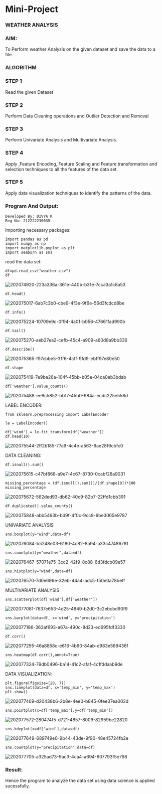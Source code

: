 # Mini-Project
### WEATHER ANALYSIS
### AIM:
To Perform weather Analysis on the given dataset and save the data to a file.

### ALGORITHM
### STEP 1 
Read the given Dataset

### STEP 2
Perform Data Cleaning operations and Outlier Detection and Removal

### STEP 3
Perform Univariate Analysis and Multivariate Analysis.

### STEP 4
Apply ,Feature Encoding, Feature Scaling and Feature transformation and selection techniques to all the features of the data set.

### STEP 5
Apply data visualization techniques to identify the patterns of the data.

### Program And Output:
```
Developed By: DIVYA K
Reg No: 212222230035
```
Importing necessary packages:
```
import pandas as pd
import numpy as np
import matplotlib.pyplot as plt
import seaborn as sns
```
read the data set:
```
df=pd.read_csv("weather.csv")
df
```


![202074920-223a336a-361e-440b-b31e-7cca3a1c8a53](https://github.com/divyakumars/Mini-Project/assets/119393621/4fd40274-537e-4bc7-bc68-c9131dd6c20b)
```
df.head()
```

![202075017-6ab7c3b0-cbe9-4f3e-9f6e-56d3fcdcd8be](https://github.com/divyakumars/Mini-Project/assets/119393621/176a3742-e9aa-4ce3-879e-555bd2843a33)
```
df.info()
```
![202075224-10709e9c-0f94-4a01-b056-47661fad990b](https://github.com/divyakumars/Mini-Project/assets/119393621/e360fbcb-dcda-4328-a20a-5b35c676abb5)
```
df.tail()
```
![202075270-aeb27ea2-cefb-45c4-a909-a60d8a9bb336](https://github.com/divyakumars/Mini-Project/assets/119393621/cf52c5f5-15f3-43c9-897d-ea22270e2798)
```
df.describe()
```
![202075365-f97cbbe5-31f6-4cff-9fd9-ebff97e80e50](https://github.com/divyakumars/Mini-Project/assets/119393621/bfe5c9a7-90c6-497c-aadf-87d1fe7d2c2f)

```
df.shape
```
![202075419-7e9ba26a-104f-45bb-b05e-04ca0eb3bdab](https://github.com/divyakumars/Mini-Project/assets/119393621/eed1f15b-1da1-40e4-93d4-6b59f1fa9cba)
```
df['weather'].value_counts()
```


![202075488-ee9c5852-bb17-45b0-984a-ecdc225e558d](https://github.com/divyakumars/Mini-Project/assets/119393621/c4a0eb0a-3b36-4a21-9e74-81c9455b551b)


LABEL ENCODER:
```
from sklearn.preprocessing import LabelEncoder

le = LabelEncoder()

df['wind'] = le.fit_transform(df['weather'])
df.head(10)
```


![202075544-2ff2b185-77a9-4c4e-a563-9ae28f9cbfc0](https://github.com/divyakumars/Mini-Project/assets/119393621/26172ea3-38ec-4196-ab00-3d0a23d664fa)

DATA CLEANING:

```
df.isnull().sum()

```
![202075615-c47bf868-a9e7-4c67-8730-0cabf28a9031](https://github.com/divyakumars/Mini-Project/assets/119393621/990a20da-ee01-490c-a124-4e2d6169aa77)

```
missing_percentage = (df.isnull().sum())/(df.shape[0])*100
missing_percentage
```



![202075672-562ded93-db62-40c9-82b7-22ffd1cbb391](https://github.com/divyakumars/Mini-Project/assets/119393621/083e64ed-1606-4b0c-9847-40cc94ebed8c)
```
df.duplicated().value_counts()
```
![202075848-abb5493b-bd9f-4f0c-9cc8-9be3065e9787](https://github.com/divyakumars/Mini-Project/assets/119393621/929eca98-d28b-4aed-82f9-a2c71d691c75)

UNIVARIATE ANALYSIS
```
sns.boxplot(y="wind",data=df)
```

![202076084-b5248e03-6180-4c82-8a94-a33c47486781](https://github.com/divyakumars/Mini-Project/assets/119393621/834cbceb-8a10-4a0a-876e-92d5fbafcdc1)
```
sns.countplot(y="weather",data=df)

```

![202076467-57071e75-3cc2-42f9-8c88-6d3fdcb09e57](https://github.com/divyakumars/Mini-Project/assets/119393621/4f60112f-82de-4513-8066-6dccd90b5f58)

```
sns.histplot(y="wind",data=df)
```


![202076570-7d0e696e-32eb-44a4-adc5-f50e0a78beff](https://github.com/divyakumars/Mini-Project/assets/119393621/d5444264-6783-4ac9-b73b-1967551cbdd3)


MULTIVARIATE ANALYSIS
```
sns.scatterplot(df['wind'],df['weather'])
```


![202077081-7637e653-4d25-4849-b2d0-3c2ebcbd90f9](https://github.com/divyakumars/Mini-Project/assets/119393621/f867303c-2ed8-4e04-8a37-6f11060dcfdd)
```
sns.barplot(data=df, x='wind', y='precipitation')
```

![202077186-363af693-a67a-490c-8d23-ed695fdf3330](https://github.com/divyakumars/Mini-Project/assets/119393621/f590d30c-ede6-44db-9875-e4ff0ef9ba5e)

```
df.corr()
```
![202077255-46a8858c-e616-4b90-84ab-d983e569436f](https://github.com/divyakumars/Mini-Project/assets/119393621/2ed861d3-26fb-4dd0-9d97-c12c317812bb)
```
sns.heatmap(df.corr(),annot=True)
```


![202077324-79db0496-ba14-41c2-afaf-4c1fddaab9de](https://github.com/divyakumars/Mini-Project/assets/119393621/826aafbf-f7a8-4aef-9895-83a809718f8f)


DATA VISUALIZATION:
```
plt.figure(figsize=(20, 7))
sns.lineplot(data=df, x='temp_min', y='temp_max')
plt.show()
```

![202077469-d20438b6-2b8e-4ee0-b845-0fee37ea002d](https://github.com/divyakumars/Mini-Project/assets/119393621/c783db96-896c-4c79-9427-5ada31386751)
```
sns.pointplot(x=df['temp_max'],y=df['temp_min'])
```

![202077572-280474f5-d721-4857-8009-82959be22820](https://github.com/divyakumars/Mini-Project/assets/119393621/84978953-0c6d-4067-b222-273ecebbde6c)
```
sns.kdeplot(x=df['wind'],data=df)
```

![202077649-689749e0-9b44-43de-9f90-48e45724fb2e](https://github.com/divyakumars/Mini-Project/assets/119393621/6900e24e-10ca-4d28-bc98-745c9e1cef0e)
```
sns.countplot(y="precipitation",data=df)
```

![202077705-a325ad73-9ac3-4ca4-a694-607793f5e798](https://github.com/divyakumars/Mini-Project/assets/119393621/2acb2f7b-3040-45a7-9694-7d5c7f18c1a7)


### Result:
Hence the program to analyze the data set using data science is applied sucessfully.




















